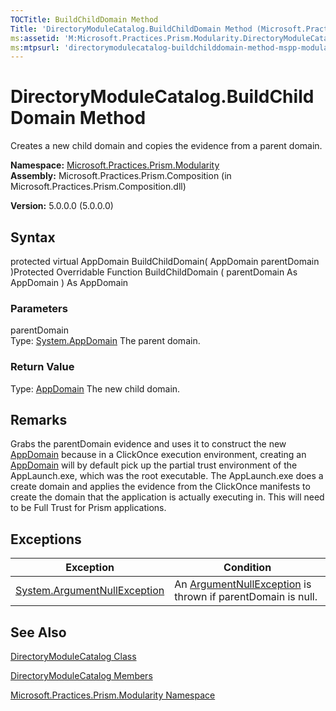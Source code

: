 ```yaml
---
TOCTitle: BuildChildDomain Method
Title: 'DirectoryModuleCatalog.BuildChildDomain Method (Microsoft.Practices.Prism.Modularity)'
ms:assetid: 'M:Microsoft.Practices.Prism.Modularity.DirectoryModuleCatalog.BuildChildDomain(System.AppDomain)'
ms:mtpsurl: 'directorymodulecatalog-buildchilddomain-method-mspp-modularity.md'
---
```


# DirectoryModuleCatalog.BuildChildDomain Method

Creates a new child domain and copies the evidence from a parent domain.

**Namespace:** [Microsoft.Practices.Prism.Modularity](https://msdn.microsoft.com/library/microsoft.practices.prism.modularity)
**Assembly:** Microsoft.Practices.Prism.Composition (in Microsoft.Practices.Prism.Composition.dll)

**Version:** 5.0.0.0 (5.0.0.0)

## Syntax
protected virtual AppDomain BuildChildDomain( AppDomain parentDomain )Protected Overridable Function BuildChildDomain ( parentDomain As AppDomain ) As AppDomain

### Parameters

parentDomain  
Type: [System.AppDomain](http://msdn.microsoft.com/en-us/library/w124b5fa)
The parent domain.

### Return Value

Type: [AppDomain](http://msdn.microsoft.com/en-us/library/w124b5fa)
The new child domain.

## Remarks

 Grabs the parentDomain evidence and uses it to construct the new [AppDomain](http://msdn.microsoft.com/en-us/library/w124b5fa) because in a ClickOnce execution environment, creating an [AppDomain](http://msdn.microsoft.com/en-us/library/w124b5fa) will by default pick up the partial trust environment of the AppLaunch.exe, which was the root executable. The AppLaunch.exe does a create domain and applies the evidence from the ClickOnce manifests to create the domain that the application is actually executing in. This will need to be Full Trust for Prism applications.

## Exceptions


| Exception                                                                             | Condition                                                                                                        |
|---------------------------------------------------------------------------------------|------------------------------------------------------------------------------------------------------------------|
| [System.ArgumentNullException](http://msdn.microsoft.com/en-us/library/27426hcy) | An [ArgumentNullException](http://msdn.microsoft.com/en-us/library/27426hcy) is thrown if parentDomain is null. |

## See Also
[DirectoryModuleCatalog Class](https://msdn.microsoft.com/library/microsoft.practices.prism.modularity.directorymodulecatalog)

[DirectoryModuleCatalog Members](https://msdn.microsoft.com/allmembers.t:microsoft.practices.prism.modularity.directorymodulecatalog)

[Microsoft.Practices.Prism.Modularity Namespace](https://msdn.microsoft.com/library/microsoft.practices.prism.modularity)
